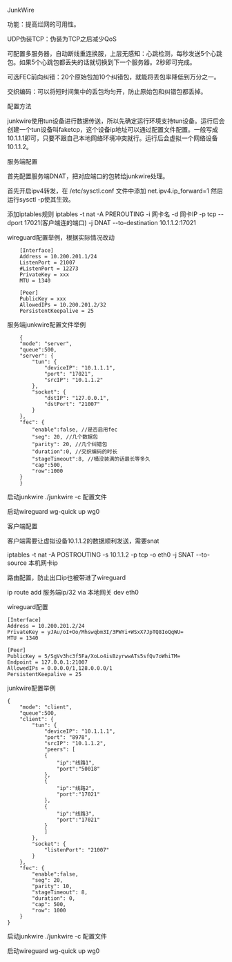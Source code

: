 JunkWire

功能：提高烂网的可用性。

UDP伪装TCP：伪装为TCP之后减少QoS

可配置多服务器，自动断线重连换服，上层无感知：心跳检测，每秒发送5个心跳包。如果5个心跳包都丢失的话就切换到下一个服务器。2秒即可完成。

可选FEC前向纠错：20个原始包加10个纠错包，就能将丢包率降低到万分之一。

交织编码：可以将短时间集中的丢包均匀开，防止原始包和纠错包都丢掉。

配置方法

junkwire使用tun设备进行数据传送，所以先确定运行环境支持tun设备。运行后会创建一个tun设备叫faketcp，这个设备ip地址可以通过配置文件配置。一般写成10.1.1.1即可，只要不跟自己本地网络环境冲突就行。运行后会虚拟一个网络设备10.1.1.2。

服务端配置

首先配置服务端DNAT，把对应端口的包转给junkwire处理。

首先开启ipv4转发，在 /etc/sysctl.conf 文件中添加 net.ipv4.ip_forward=1 然后运行sysctl -p使其生效。

添加iptables规则 iptables -t nat -A PREROUTING -i 网卡名 -d 网卡IP -p tcp --dport 17021(客户端连的端口) -j DNAT --to-destination 10.1.1.2:17021

wireguard配置举例，根据实际情况改动

```
    [Interface]
    Address = 10.200.201.1/24
    ListenPort = 21007
    #ListenPort = 12273
    PrivateKey = xxx
    MTU = 1340

    [Peer]
    PublicKey = xxx
    AllowedIPs = 10.200.201.2/32
    PersistentKeepalive = 25
```

服务端junkwire配置文件举例

```
    {
    "mode": "server",
    "queue":500,
    "server": {
        "tun": {
            "deviceIP": "10.1.1.1",
            "port": "17021",
            "srcIP": "10.1.1.2"
        },
        "socket": {
            "dstIP": "127.0.0.1",
            "dstPort": "21007"
        }
    },
    "fec": {
        "enable":false, //是否启用fec
        "seg": 20, //几个数据包
        "parity": 20, //几个纠错包
        "duration":0, //交织编码的时长
	    "stageTimeout":8, //桶没装满的话最长等多久
	    "cap":500, 
	    "row":1000
    }
    }
```

启动junkwire  ./junkwire -c 配置文件

启动wireguard wg-quick up wg0


客户端配置

客户端需要让虚拟设备10.1.1.2的数据顺利发送，需要snat

iptables -t nat -A POSTROUTING -s 10.1.1.2 -p tcp -o eth0 -j SNAT --to-source 本机网卡ip

路由配置，防止出口ip也被带进了wireguard

ip route add 服务端ip/32 via 本地网关 dev eth0

wireguard配置

```
[Interface]
Address = 10.200.201.2/24
PrivateKey = yJAu/oI+Oo/Mhswqbm3I/3PWYi+WSxX7JpTQ8IoQqWU=
MTU = 1340

[Peer]
PublicKey = 5/SgVv3hc3f5Fa/XoLo4isBzyrwwATs5sfQv7oWhiTM=
Endpoint = 127.0.0.1:21007
AllowedIPs = 0.0.0.0/1,128.0.0.0/1
PersistentKeepalive = 25
```

junkwire配置举例

```
{
    "mode": "client",
    "queue":500,
    "client": {
        "tun": {
            "deviceIP": "10.1.1.1",
            "port": "8978",
            "srcIP": "10.1.1.2",
            "peers": [
			{
			    "ip":"线路1",
			    "port":"50018"
			},
			{
			    "ip":"线路2",
			    "port":"17021"
			},
			{
			    "ip":"线路3",
			    "port":"17021"
			}
            ]
        },
        "socket": {
            "listenPort": "21007"
        }
    },
    "fec": {
        "enable":false,
        "seg": 20,
        "parity": 10,
        "stageTimeout": 8,
        "duration": 0,
        "cap": 500,
        "row": 1000
    }
}
```

启动junkwire ./junkwire -c 配置文件

启动wireguard wg-quick up wg0
